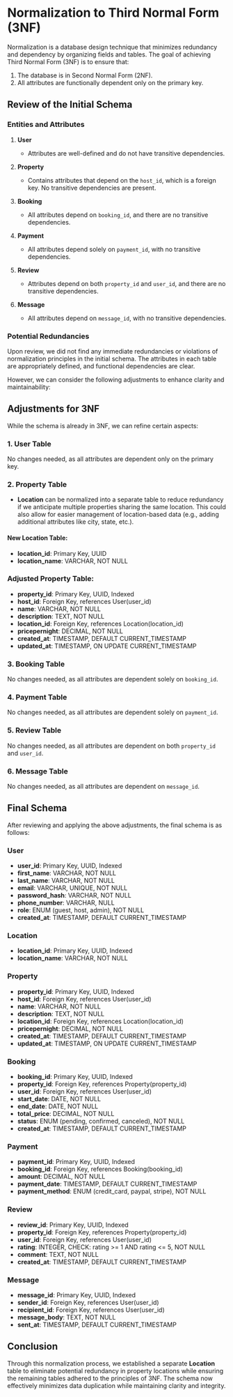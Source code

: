 # Normalization to Third Normal Form (3NF)

Normalization is a database design technique that minimizes redundancy and dependency by organizing fields and tables. The goal of achieving Third Normal Form (3NF) is to ensure that:

1. The database is in Second Normal Form (2NF).
2. All attributes are functionally dependent only on the primary key.

## Review of the Initial Schema

### Entities and Attributes

1. **User**
   - Attributes are well-defined and do not have transitive dependencies.
2. **Property**

   - Contains attributes that depend on the `host_id`, which is a foreign key. No transitive dependencies are present.

3. **Booking**

   - All attributes depend on `booking_id`, and there are no transitive dependencies.

4. **Payment**

   - All attributes depend solely on `payment_id`, with no transitive dependencies.

5. **Review**

   - Attributes depend on both `property_id` and `user_id`, and there are no transitive dependencies.

6. **Message**
   - All attributes depend on `message_id`, with no transitive dependencies.

### Potential Redundancies

Upon review, we did not find any immediate redundancies or violations of normalization principles in the initial schema. The attributes in each table are appropriately defined, and functional dependencies are clear.

However, we can consider the following adjustments to enhance clarity and maintainability:

## Adjustments for 3NF

While the schema is already in 3NF, we can refine certain aspects:

### 1. User Table

No changes needed, as all attributes are dependent only on the primary key.

### 2. Property Table

- **Location** can be normalized into a separate table to reduce redundancy if we anticipate multiple properties sharing the same location. This could also allow for easier management of location-based data (e.g., adding additional attributes like city, state, etc.).

#### New Location Table:

- **location_id**: Primary Key, UUID
- **location_name**: VARCHAR, NOT NULL

### Adjusted Property Table:

- **property_id**: Primary Key, UUID, Indexed
- **host_id**: Foreign Key, references User(user_id)
- **name**: VARCHAR, NOT NULL
- **description**: TEXT, NOT NULL
- **location_id**: Foreign Key, references Location(location_id)
- **pricepernight**: DECIMAL, NOT NULL
- **created_at**: TIMESTAMP, DEFAULT CURRENT_TIMESTAMP
- **updated_at**: TIMESTAMP, ON UPDATE CURRENT_TIMESTAMP

### 3. Booking Table

No changes needed, as all attributes are dependent solely on `booking_id`.

### 4. Payment Table

No changes needed, as all attributes are dependent solely on `payment_id`.

### 5. Review Table

No changes needed, as all attributes are dependent on both `property_id` and `user_id`.

### 6. Message Table

No changes needed, as all attributes are dependent on `message_id`.

## Final Schema

After reviewing and applying the above adjustments, the final schema is as follows:

### User

- **user_id**: Primary Key, UUID, Indexed
- **first_name**: VARCHAR, NOT NULL
- **last_name**: VARCHAR, NOT NULL
- **email**: VARCHAR, UNIQUE, NOT NULL
- **password_hash**: VARCHAR, NOT NULL
- **phone_number**: VARCHAR, NULL
- **role**: ENUM (guest, host, admin), NOT NULL
- **created_at**: TIMESTAMP, DEFAULT CURRENT_TIMESTAMP

### Location

- **location_id**: Primary Key, UUID, Indexed
- **location_name**: VARCHAR, NOT NULL

### Property

- **property_id**: Primary Key, UUID, Indexed
- **host_id**: Foreign Key, references User(user_id)
- **name**: VARCHAR, NOT NULL
- **description**: TEXT, NOT NULL
- **location_id**: Foreign Key, references Location(location_id)
- **pricepernight**: DECIMAL, NOT NULL
- **created_at**: TIMESTAMP, DEFAULT CURRENT_TIMESTAMP
- **updated_at**: TIMESTAMP, ON UPDATE CURRENT_TIMESTAMP

### Booking

- **booking_id**: Primary Key, UUID, Indexed
- **property_id**: Foreign Key, references Property(property_id)
- **user_id**: Foreign Key, references User(user_id)
- **start_date**: DATE, NOT NULL
- **end_date**: DATE, NOT NULL
- **total_price**: DECIMAL, NOT NULL
- **status**: ENUM (pending, confirmed, canceled), NOT NULL
- **created_at**: TIMESTAMP, DEFAULT CURRENT_TIMESTAMP

### Payment

- **payment_id**: Primary Key, UUID, Indexed
- **booking_id**: Foreign Key, references Booking(booking_id)
- **amount**: DECIMAL, NOT NULL
- **payment_date**: TIMESTAMP, DEFAULT CURRENT_TIMESTAMP
- **payment_method**: ENUM (credit_card, paypal, stripe), NOT NULL

### Review

- **review_id**: Primary Key, UUID, Indexed
- **property_id**: Foreign Key, references Property(property_id)
- **user_id**: Foreign Key, references User(user_id)
- **rating**: INTEGER, CHECK: rating >= 1 AND rating <= 5, NOT NULL
- **comment**: TEXT, NOT NULL
- **created_at**: TIMESTAMP, DEFAULT CURRENT_TIMESTAMP

### Message

- **message_id**: Primary Key, UUID, Indexed
- **sender_id**: Foreign Key, references User(user_id)
- **recipient_id**: Foreign Key, references User(user_id)
- **message_body**: TEXT, NOT NULL
- **sent_at**: TIMESTAMP, DEFAULT CURRENT_TIMESTAMP

## Conclusion

Through this normalization process, we established a separate **Location** table to eliminate potential redundancy in property locations while ensuring the remaining tables adhered to the principles of 3NF. The schema now effectively minimizes data duplication while maintaining clarity and integrity.
